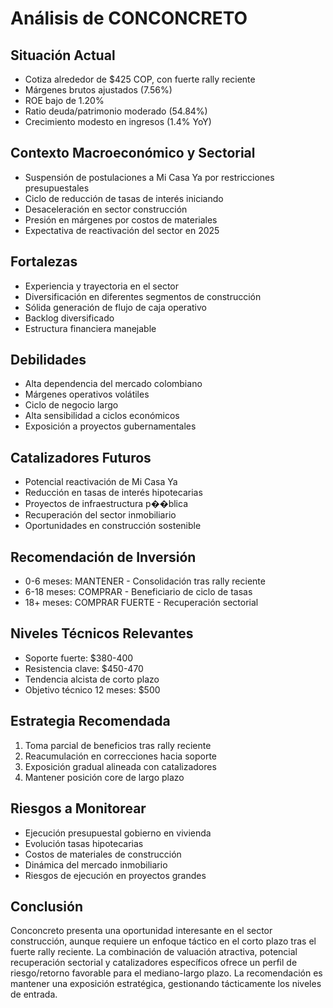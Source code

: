 # Análisis de CONCONCRETO

## Situación Actual

- Cotiza alrededor de $425 COP, con fuerte rally reciente
- Márgenes brutos ajustados (7.56%)
- ROE bajo de 1.20%
- Ratio deuda/patrimonio moderado (54.84%)
- Crecimiento modesto en ingresos (1.4% YoY)

## Contexto Macroeconómico y Sectorial

- Suspensión de postulaciones a Mi Casa Ya por restricciones presupuestales
- Ciclo de reducción de tasas de interés iniciando
- Desaceleración en sector construcción
- Presión en márgenes por costos de materiales
- Expectativa de reactivación del sector en 2025

## Fortalezas

- Experiencia y trayectoria en el sector
- Diversificación en diferentes segmentos de construcción
- Sólida generación de flujo de caja operativo
- Backlog diversificado
- Estructura financiera manejable

## Debilidades

- Alta dependencia del mercado colombiano
- Márgenes operativos volátiles
- Ciclo de negocio largo
- Alta sensibilidad a ciclos económicos
- Exposición a proyectos gubernamentales

## Catalizadores Futuros

- Potencial reactivación de Mi Casa Ya
- Reducción en tasas de interés hipotecarias
- Proyectos de infraestructura p��blica
- Recuperación del sector inmobiliario
- Oportunidades en construcción sostenible

## Recomendación de Inversión

- 0-6 meses: MANTENER - Consolidación tras rally reciente
- 6-18 meses: COMPRAR - Beneficiario de ciclo de tasas
- 18+ meses: COMPRAR FUERTE - Recuperación sectorial

## Niveles Técnicos Relevantes

- Soporte fuerte: $380-400
- Resistencia clave: $450-470
- Tendencia alcista de corto plazo
- Objetivo técnico 12 meses: $500

## Estrategia Recomendada

1. Toma parcial de beneficios tras rally reciente
2. Reacumulación en correcciones hacia soporte
3. Exposición gradual alineada con catalizadores
4. Mantener posición core de largo plazo

## Riesgos a Monitorear

- Ejecución presupuestal gobierno en vivienda
- Evolución tasas hipotecarias
- Costos de materiales de construcción
- Dinámica del mercado inmobiliario
- Riesgos de ejecución en proyectos grandes

## Conclusión

Conconcreto presenta una oportunidad interesante en el sector construcción, aunque requiere un enfoque táctico en el corto plazo tras el fuerte rally reciente. La combinación de valuación atractiva, potencial recuperación sectorial y catalizadores específicos ofrece un perfil de riesgo/retorno favorable para el mediano-largo plazo. La recomendación es mantener una exposición estratégica, gestionando tácticamente los niveles de entrada.
